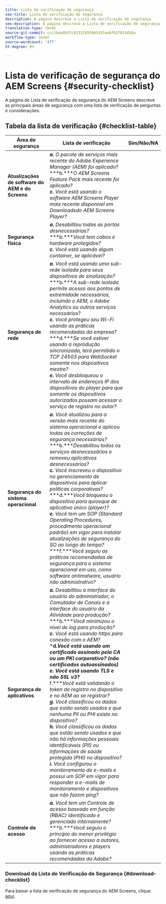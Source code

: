 ```yaml
---
title: Lista de verificação de segurança
seo-title: Lista de verificação de segurança
description: A página descreve a Lista de verificação de segurança
seo-description: A página descreve a Lista de verificação de segurança
translation-type: tm+mt
source-git-commit: ccc1baa0b57cb1311855065433aabf627814d16a
workflow-type: tm+mt
source-wordcount: '477'
ht-degree: 0%

---
```



# Lista de verificação de segurança do AEM Screens  {#security-checklist}

A página de Lista de verificação de segurança do AEM Screens descreve as principais áreas de segurança com uma lista de verificação de perguntas e considerações.

## Tabela da lista de verificação {#checklist-table}

| **Área de segurança** | **Lista de verificação** | **Sim/Não/NA** |
|---|---|---|
| **Atualizações de software do AEM e do Screens** | ***a.*** *O pacote de serviços mais recente do Adobe Experience Manager (AEM) foi aplicado?* <br>***b.****O AEM Screens Feature Pack mais recente foi aplicado?*<br>***c.*** *Você está usando o software AEM Screens Player mais recente disponível em Downloads[](https://download.macromedia.com/screens/)do AEM Screens Player?* |
| **Segurança física** | ***a.*** *Desabilitou todas as portas desnecessárias?* <br>***b.****Você tem cabos e hardware protegidos?*<br>***c.*** *Você está usando algum container, se aplicável?* |
| **Segurança de rede** | ***a.*** *Você está usando uma sub-rede isolada para seus dispositivos de sinalização?* <br>***b.****A sub-rede isolada permite acesso aos pontos de extremidade necessários, incluindo o AEM, o Adobe Analytics ou outros serviços necessários?*<br>***c.*** *Você protegeu seu Wi-Fi usando as práticas recomendadas da empresa?* <br>***d.****Se você estiver usando a reprodução sincronizada, terá permitido o TCP 24503 para WebSocket somente nos dispositivos mestre?*<br>***e.*** *Você desbloqueou o intervalo de endereços IP dos dispositivos do player para que somente os dispositivos autorizados possam acessar o serviço de registro no autor?* |
| **Segurança do sistema operacional** | ***a.*** *Você atualizou para a versão mais recente do sistema operacional e aplicou todas as correções de segurança necessárias?* <br>***b.****Desabilitou todos os serviços desnecessários e removeu aplicativos desnecessários?*<br>***c.*** *Você inscreveu o dispositivo no gerenciamento de dispositivos para aplicar políticas corporativas?* <br>***d.****Você bloqueou o dispositivo para quiosque de aplicativo único (player)?*<br>***e.*** *Você tem um SOP (Standard Operating Procedures, procedimento operacional padrão) em vigor para instalar atualizações de segurança do SO ao longo do tempo?*<br>***f.****Você seguiu as práticas recomendadas de segurança para o sistema operacional em uso, como software antimalware, usuário não administrativo?* |
| **Segurança de aplicativos** | ***a.*** *Desabilitou a interface do usuário do administrador, o Comutador de Canais e a interface do usuário da Atividade para produção?* <br>***b.****Você minimizou o nível de log para produção?*<br>***c.*** *Você está usando https para conexão com o AEM?* <br>***d.****Você está usando um certificado assinado pela CA ou um PKI corporativo? (não certificados autoassinados)*<br>***e.**** Você está usando TLS e não SSL v3?*<br>*** f.****Você está validando o token de registro no dispositivo e no AEM ao se registrar?*<br> ***g.*** *Você classificou os dados que estão sendo usados e que nenhuma PII ou PHI existe no dispositivo?*<br> ***h.*** *Você classificou os dados que estão sendo usados e que não há informações pessoais identificáveis (PII) ou informações de saúde protegida (PHI) no dispositivo?*<br> ***i.*** *Você configurou o monitoramento de e-mails e possui um SOP em vigor para responder a e-mails de monitoramento e dispositivos que não fazem ping?* |
| **Controle de acesso** | ***a.*** *Você tem um Controle de acesso baseado em função (RBAC) identificado e gerenciado internamente?* <br>***b.****Você seguiu o princípio do menor privilégio ao fornecer acesso a autores, administradores e players usando as práticas recomendadas da Adobe?* |

### Download da Lista de Verificação de Segurança {#download-checklist}

Para baixar a lista de verificação de segurança do AEM Screens, clique [aqui](/help/user-guide/assets/AEMScreens-SecurityChecklist.pdf).